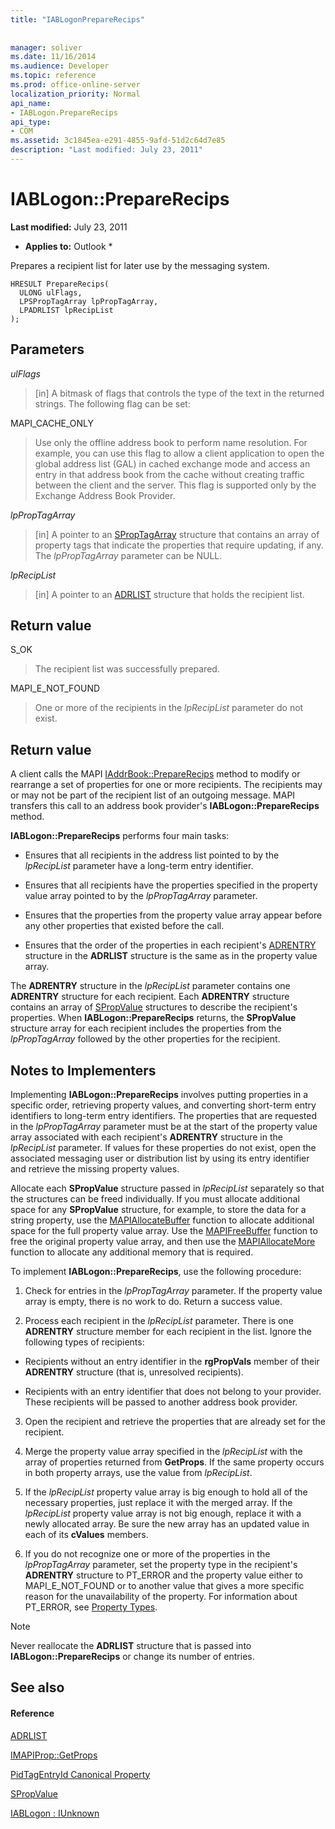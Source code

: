 ```yaml
---
title: "IABLogonPrepareRecips"
 
 
manager: soliver
ms.date: 11/16/2014
ms.audience: Developer
ms.topic: reference
ms.prod: office-online-server
localization_priority: Normal
api_name:
- IABLogon.PrepareRecips
api_type:
- COM
ms.assetid: 3c1845ea-e291-4855-9afd-51d2c64d7e85
description: "Last modified: July 23, 2011"
---
```


# IABLogon::PrepareRecips

 **Last modified:** July 23, 2011 
  
 * **Applies to:** Outlook * 
  
Prepares a recipient list for later use by the messaging system.
  
```
HRESULT PrepareRecips(
  ULONG ulFlags,
  LPSPropTagArray lpPropTagArray,
  LPADRLIST lpRecipList
);
```

## Parameters

 _ulFlags_
  
> [in] A bitmask of flags that controls the type of the text in the returned strings. The following flag can be set:
    
MAPI_CACHE_ONLY
  
> Use only the offline address book to perform name resolution. For example, you can use this flag to allow a client application to open the global address list (GAL) in cached exchange mode and access an entry in that address book from the cache without creating traffic between the client and the server. This flag is supported only by the Exchange Address Book Provider.
    
 _lpPropTagArray_
  
> [in] A pointer to an [SPropTagArray](sproptagarray.md) structure that contains an array of property tags that indicate the properties that require updating, if any. The  _lpPropTagArray_ parameter can be NULL. 
    
 _lpRecipList_
  
> [in] A pointer to an [ADRLIST](adrlist.md) structure that holds the recipient list. 
    
## Return value

S_OK 
  
> The recipient list was successfully prepared.
    
MAPI_E_NOT_FOUND 
  
> One or more of the recipients in the  _lpRecipList_ parameter do not exist. 
    
## Return value

A client calls the MAPI [IAddrBook::PrepareRecips](iaddrbook-preparerecips.md) method to modify or rearrange a set of properties for one or more recipients. The recipients may or may not be part of the recipient list of an outgoing message. MAPI transfers this call to an address book provider's **IABLogon::PrepareRecips** method. 
  
 **IABLogon::PrepareRecips** performs four main tasks: 
  
- Ensures that all recipients in the address list pointed to by the  _lpRecipList_ parameter have a long-term entry identifier. 
    
- Ensures that all recipients have the properties specified in the property value array pointed to by the  _lpPropTagArray_ parameter. 
    
- Ensures that the properties from the property value array appear before any other properties that existed before the call.
    
- Ensures that the order of the properties in each recipient's [ADRENTRY](adrentry.md) structure in the **ADRLIST** structure is the same as in the property value array. 
    
The **ADRENTRY** structure in the  _lpRecipList_ parameter contains one **ADRENTRY** structure for each recipient. Each **ADRENTRY** structure contains an array of [SPropValue](spropvalue.md) structures to describe the recipient's properties. When **IABLogon::PrepareRecips** returns, the **SPropValue** structure array for each recipient includes the properties from the  _lpPropTagArray_ followed by the other properties for the recipient. 
  
## Notes to Implementers

Implementing **IABLogon::PrepareRecips** involves putting properties in a specific order, retrieving property values, and converting short-term entry identifiers to long-term entry identifiers. The properties that are requested in the  _lpPropTagArray_ parameter must be at the start of the property value array associated with each recipient's **ADRENTRY** structure in the  _lpRecipList_ parameter. If values for these properties do not exist, open the associated messaging user or distribution list by using its entry identifier and retrieve the missing property values. 
  
Allocate each **SPropValue** structure passed in  _lpRecipList_ separately so that the structures can be freed individually. If you must allocate additional space for any **SPropValue** structure, for example, to store the data for a string property, use the [MAPIAllocateBuffer](mapiallocatebuffer.md) function to allocate additional space for the full property value array. Use the [MAPIFreeBuffer](mapifreebuffer.md) function to free the original property value array, and then use the [MAPIAllocateMore](mapiallocatemore.md) function to allocate any additional memory that is required. 
  
To implement **IABLogon::PrepareRecips**, use the following procedure:
  
1. Check for entries in the  _lpPropTagArray_ parameter. If the property value array is empty, there is no work to do. Return a success value. 
    
2. Process each recipient in the  _lpRecipList_ parameter. There is one **ADRENTRY** structure member for each recipient in the list. Ignore the following types of recipients: 
    
  - Recipients without an entry identifier in the **rgPropVals** member of their **ADRENTRY** structure (that is, unresolved recipients). 
    
  - Recipients with an entry identifier that does not belong to your provider. These recipients will be passed to another address book provider.
    
3. Open the recipient and retrieve the properties that are already set for the recipient.
    
4. Merge the property value array specified in the  _lpRecipList_ with the array of properties returned from **GetProps**. If the same property occurs in both property arrays, use the value from  _lpRecipList_.
    
5. If the  _lpRecipList_ property value array is big enough to hold all of the necessary properties, just replace it with the merged array. If the  _lpRecipList_ property value array is not big enough, replace it with a newly allocated array. Be sure the new array has an updated value in each of its **cValues** members. 
    
6. If you do not recognize one or more of the properties in the  _lpPropTagArray_ parameter, set the property type in the recipient's **ADRENTRY** structure to PT_ERROR and the property value either to MAPI_E_NOT_FOUND or to another value that gives a more specific reason for the unavailability of the property. For information about PT_ERROR, see [Property Types](property-types.md).
    
> [!NOTE]
> Never reallocate the **ADRLIST** structure that is passed into **IABLogon::PrepareRecips** or change its number of entries. 
  
## See also

#### Reference

[ADRLIST](adrlist.md)
  
[IMAPIProp::GetProps](imapiprop-getprops.md)
  
[PidTagEntryId Canonical Property](pidtagentryid-canonical-property.md)
  
[SPropValue](spropvalue.md)
  
[IABLogon : IUnknown](iablogoniunknown.md)

